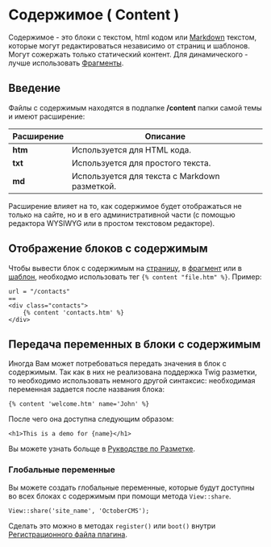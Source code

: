 # Содержимое ( Content )

Содержимое - это блоки с текстом, html кодом или [Markdown](http://daringfireball.net/projects/markdown/syntax) текстом, которые могут редактироваться независимо от страниц и шаблонов. Могут сожержать только статический контент. Для динамического - лучше использовать [Фрагменты](./cms-partials).

<a name="introduction"></a>
## Введение

Файлы с содержимым находятся в подпапке **/content** папки самой темы и имеют расширение:

Расширение | Описание
------------- | -------------
**htm** | Используется для HTML кода.
**txt** | Используется для простого текста.
**md** | Используется для текста с Markdown разметкой.

Расширение влияет на то, как содержимое будет отображаться не только на сайте, но и в его административной части (с помощью редактора WYSIWYG или в простом текстовом редакторе).

<a name="rendering-content-blocks"></a>
## Отображение блоков с содержимым

Чтобы вывести блок с содержимым на [страницу](./cms-pages), в [фрагмент](./cms-partials) или в [шаблон](./cms-layouts), необходмо использовать тег `{% content "file.htm" %}`. Пример:

    url = "/contacts"
    ==
    <div class="contacts">
        {% content 'contacts.htm' %}
    </div>

<a name="content-variables"></a>
## Передача переменных в блоки с содержимым

Иногда Вам может потребоваться передать значения в блок с содержимым. Так как в них не реализована поддержка Twig разметки, то необходимо использовать немного другой синтаксис: необходимая переменная задается после названия блока:

    {% content 'welcome.htm' name='John' %}

После чего она доступна следующим образом:

    <h1>This is a demo for {name}</h1>

Вы можете узнать больще в [Рукводстве по Разметке](./markup-tag-content).

<a name="content-global-variables"></a>
### Глобальные переменные

Вы можете создать глобальные переменные, которые будут доступны во всех блоках с содержимым при помощи метода `View::share`.

    View::share('site_name', 'OctoberCMS');

Сделать это можно в методах `register()` или `boot()` внутри [Регистрационного файла плагина](./plugin-registration).
